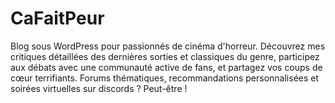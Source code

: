 # CaFaitPeur
Blog sous WordPress pour passionnés de cinéma d'horreur. Découvrez mes critiques détaillées des dernières sorties et classiques du genre, participez aux débats avec une communauté active de fans, et partagez vos coups de cœur terrifiants. Forums thématiques, recommandations personnalisées et soirées virtuelles sur discords ? Peut-être !
